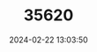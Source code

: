 ---
title: "35620"
category: "Manilkara valenzuelana"
draft: false
date: 2024-02-22 13:03:50
languages:
  Spanish; Castilian: ["Acana", "Acana Blanca", "Ausubo", "Ausubo de Costa", "Balatá", "Zapotillo", "Nisperillo"]
  French: ["Bois Huile", "Sapotille Marron", "Sapotillier Marron"]
  Haitian; Haitian Creole: ["Zapoti Mawon"]
---